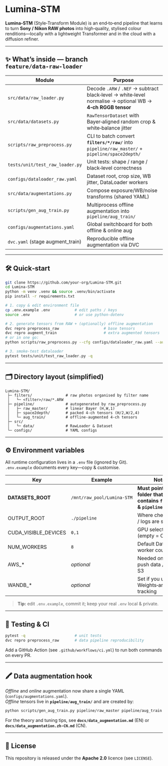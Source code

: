 # Lumina‑STM

**Lumina‑STM** (Style‑Transform Module) is an end‑to‑end pipeline that learns to turn **Sony / Nikon RAW photos** into high‑quality, stylised colour renditions—locally with a lightweight Transformer and in the cloud with a diffusion refiner.

---

## ✨ What’s inside — branch `feature/data‑raw‑loader`

| Module | Purpose |
|--------|---------|
| `src/data/raw_loader.py` | Decode `.ARW` / `.NEF` → subtract black‑level → white‑level normalise → optional WB → **4‑ch RGGB tensor** |
| `src/data/datasets.py` | `RawTensorDataset` with Bayer‑aligned random crop & white‑balance jitter |
| `scripts/raw_preprocess.py` | CLI to batch convert **`filters/*/raw/`** into `pipeline/raw_master/` + `pipeline/space2depth/` |
| `tests/unit/test_raw_loader.py` | Unit tests: shape / range / black‑level correctness |
| `configs/dataloader_raw.yaml` | Dataset root, crop size, WB jitter, DataLoader workers |
| `src/data/augmentations.py` | Compose exposure/WB/noise transforms (shared YAML) |
| `scripts/gen_aug_train.py` | Multiprocess offline augmentation into `pipeline/aug_train/` |
| `configs/augmentations.yaml` | Global switchboard for both offline & online aug |
| `dvc.yaml` (stage augment_train) | Reproducible offline augmentation via DVC |

---

## 🛠 Quick‑start

```bash
git clone https://github.com/your‑org/Lumina‑STM.git
cd Lumina‑STM
python -m venv .venv && source .venv/bin/activate
pip install -r requirements.txt

# 1. copy & edit environment file
cp .env.example .env           # edit paths / keys
source .env                    # or use python‑dotenv

# 2. generate tensors from RAW + (optionally) offline augmentation
dvc repro preprocess_raw                    # base tensors
dvc repro augment_train                     # extra augmented tensors
# or in one go:
python scripts/raw_preprocess.py --cfg configs/dataloader_raw.yaml --augment offline -j 8

# 3. smoke‑test dataloader
pytest tests/unit/test_raw_loader.py -q
```

---

## 🗂 Directory layout (simplified)

```
Lumina‑STM/
 ├─ filters/               # raw photos organised by filter name
 │   └─ <filter>/raw/*.ARW
 ├─ pipeline/              # autogenerated by raw_preprocess.py
 │   ├─ raw_master/        # linear Bayer (H,W,1)
 │   ├─ space2depth/       # packed 4‑ch tensors (H/2,W/2,4)
 │   └─ aug_train/         # offline‑augmented 4‑ch tensors
 ├─ src/
 │   └─ data/              # RawLoader & Dataset
 └─ configs/               # YAML configs
```

---

## ⚙️ Environment variables

All runtime configuration lives in a `.env` file (ignored by Git).  
` .env.example ` documents every key—copy & customise.

| Key | Example | Notes |
|-----|---------|-------|
| **DATASETS_ROOT** | `/mnt/raw_pool/Lumina‑STM` | **Must point to the folder that contains `filters/` & `pipeline/`** |
| OUTPUT_ROOT | `./pipeline` | Where checkpoints / logs are stored |
| CUDA_VISIBLE_DEVICES | `0,1` | GPU selection (empty = CPU) |
| NUM_WORKERS | `8` | Default DataLoader worker count |
| AWS_* | *optional* | Needed only if you push data / ckpt to S3 |
| WANDB_* | *optional* | Set if you use Weights‑and‑Biases tracking |

> **Tip:** edit `.env.example`, commit it; keep your real `.env` local & private.

---

## 🧪 Testing & CI

```bash
pytest -q                      # unit tests
dvc repro preprocess_raw       # data pipeline reproducibility
```

Add a GitHub Action (see `.github/workflows/ci.yml`) to run both commands on every PR.

---

## 🖍 Data augmentation hook

*Offline* and *online* augmentation now share a single YAML (`configs/augmentations.yaml`).  
*Offline* tensors live in **`pipeline/aug_train/`** and are created by:

```bash
python scripts/gen_aug_train.py pipeline/raw_master pipeline/aug_train -j 8
```

For the theory and tuning tips, see **`docs/data_augmentation.md`** (EN) or **`docs/data_augmentation.zh‑CN.md`** (CN).

---

## 📜 License

This repository is released under the **Apache 2.0** licence (see `LICENSE`).